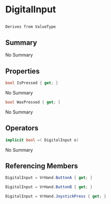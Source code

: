 # DigitalInput

## 
```c#
Derives from ValueType
```

## Summary

No Summary
## Properties

```c#
bool IsPressed { get; } 
```
No Summary
```c#
bool WasPressed { get; } 
```
No Summary
## Operators

```c#
implicit bool =( DigitalInput o) 
```
No Summary
## Referencing Members

```c#
DigitalInput = VrHand.ButtonA { get; } 
```
```c#
DigitalInput = VrHand.ButtonB { get; } 
```
```c#
DigitalInput = VrHand.JoystickPress { get; } 
```
